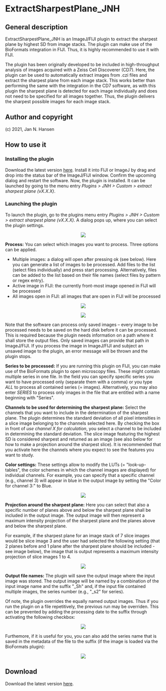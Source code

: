 # ExtractSharpestPlane_JNH
## General description
ExtractSharpestPlane_JNH is an ImageJ/FIJI plugin to extract the sharpest plane by highest SD from image stacks. The plugin can make use of the BioFormats integration in FIJI. Thus, it is highly recommended to use it with FIJI.

The plugin has been originally developed to be included in high-throughput analysis of images acquired with a Zeiss Cell Discoverer (CD7). Here, the plugin can be used to automatically extract images from .czi files and extract the sharpest plane from each image stack. This works better than performing the same with the integration in the CD7 software, as with this plugin the sharpest plane is detected for each image individually and does not need to be specified for all images together. Thus, the plugin delivers the sharpest possible images for each image stack.

## Author and copyright
(c) 2021, Jan N. Hansen

## How to use it
### Installing the plugin
Download the latest version [here](https://github.com/hansenjn/ExtractSharpestPlane_JNH/releases/). Install it into FIJI or ImageJ by drag and drop into the status bar of the ImageJ/FIJI window. Confirm the upcoming dialog and restart the software. Now, the plugin is installed. It can be launched by going to the menu entry _Plugins > JNH > Custom > extract sharpest plane (vX.X.X)_.

### Launching the plugin
To launch the plugin, go to the plugins menu entry _Plugins > JNH > Custom > extract sharpest plane (vX.X.X)_. A dialog pops up, where you can select the plugin settings.

<p align="center">
   <img src="https://user-images.githubusercontent.com/27991883/140383641-f0f83970-efae-4be9-bede-9002aa448637.png">
</p>

**Process:** You can select which images you want to process. Three options can be applied.
  - Multiple images: a dialog will open after pressing ok (see below). Here you can generate a list of images to be processed. Add files to the list (select files individually) and press start processing. Alternatively, files can be added to the list based on their file names (select files by pattern or regex entry).
  - Active image in FIJI: the currently front-most image opened in FIJI will be processed
  - All images open in FIJI: all images that are open in FIJI will be processed

<p align="center">
   <img src="https://user-images.githubusercontent.com/27991883/140375269-f5b18b17-37e2-420c-a57a-38cef3d5edfe.png">
</p>

<p align="center">
   <img src="https://user-images.githubusercontent.com/27991883/140384450-2712facf-397d-4aab-8f93-cf56b03844e3.png">
</p>

Note that the software can process only saved images – every image to be processed needs to be saved on the hard disk before it can be processed. This is required because the plugin needs information on a path where it shall store the output files. Only saved images can provide that path in ImageJ/FIJI. If you process the image in ImageJ/FIJI and subject an unsaved image to the plugin, an error message will be thrown and the plugin stops.

**Series to be processed:** If you are running this plugin on FIJI, you can make use of the BioFormats plugin to open microscopy files. These might contain multiple series in one file. In the field you can specify specific series you want to have processed only (separate them with a comma) or you type *ALL* to process all contained series (= images). Alternatively, you may also enter *SERIES* to process only images in the file that are entitled with a name beginning with "Series".

**Channels to be used for determining the sharpest plane:** Select the channels that you want to include in the determination of the sharpest plane. The plugin determines the standard deviation of all pixel intensities in a slice image belonging to the channels selected here. By checking the box in front of *use channel X for calculation*, you select a channel to be included in determining the standard deviation. The slice image featuring the highest SD is considered sharpest and returned as an image (see also below for how to make a projection around the sharpest slice). It is recommended that you activate here the channels where you expect to see the features you want to study.

**Color settings:** These settings allow to modify the LUTs (= "look-up-tables", the color schemes in which the channel images are displayed) for individual channels. For example, you can specify that a specific channel (e.g., channel 3) will appear in blue in the output image by setting the "Color for channel 3:" to Blue.

<p align="center">
   <img src="https://user-images.githubusercontent.com/27991883/140384212-16e7945d-5512-4d3f-a4b4-d726bca7efc3.png">
</p>

**Projection around the sharpest plane:**
Here you can select that also a specific number of planes above and below the sharpest plane shall be included in the output image. The output image will then represent a maximum intensity projection of the sharpest plane and the planes above and below the sharpest plane. 

For example, if the sharpest plane for an image stack of 7 slice images would be slice image 3 and the user had selected the following setting (that 2 planes before and 1 plane after the sharpest plane should be included - see image below), the image that is output represents a maximum intensity projection of slice images 1 to 4.

<p align="center">
   <img src="https://user-images.githubusercontent.com/27991883/140385528-8a57e579-47be-4826-a22e-a5ca16db21b4.png">
</p>

**Output file names:** 
The plugin will save the output image where the input image was stored. The output image will be named by a combination of the input image name and the suffix "\_Sh" and, if the input file contained multiple images, the series number (e.g., "\_s2" for series). 

Of note, the plugin overrides the equally named output images. Thus if you run the plugin on a file repetitively, the previous run may be overriden. This can be prevented by adding the processing date to the suffix through activating the following checkbox:
<p align="center">
   <img src="https://user-images.githubusercontent.com/27991883/140386996-107dd54e-33db-4fea-9071-6d4186807908.png">
</p>

Furthemore, if it is useful for you, you can also add the series name that is saved in the metadata of the file to the suffix (if the image is loaded via the BioFormats plugin):
<p align="center">
   <img src="https://user-images.githubusercontent.com/27991883/140387004-7958fa9a-0afb-4419-881e-653e8b29d9e9.png">
</p>

## Download
Download the latest version [here](https://github.com/hansenjn/ExtractSharpestPlane_JNH/releases/).
